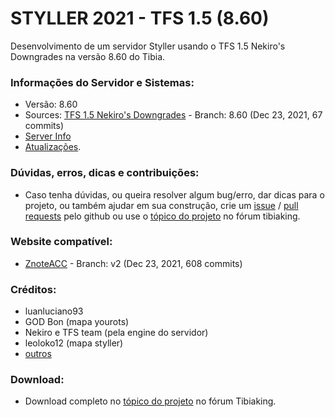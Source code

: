# STYLLER 2021 - TFS 1.5 (8.60)

Desenvolvimento de um servidor Styller usando o TFS 1.5 Nekiro's Downgrades na versão 8.60 do Tibia.

### Informações do Servidor e Sistemas:
- Versão: 8.60
- Sources: [TFS 1.5 Nekiro's Downgrades](https://github.com/nekiro/TFS-1.5-Downgrades/tree/8.60) - Branch: 8.60 (Dec 23, 2021, 67 commits)
- [Server Info](https://github.com/luanluciano93/styller/wiki)
- [Atualizações](https://github.com/luanluciano93/styller/wiki/CHANGES).

### Dúvidas, erros, dicas e contribuições:
- Caso tenha dúvidas, ou queira resolver algum bug/erro, dar dicas para o projeto, ou também ajudar em sua construção, crie um [issue](https://github.com/luanluciano93/styller/issues/new) / [pull requests](https://github.com/luanluciano93/styller/pulls) pelo github ou use o [tópico do projeto](https://tibiaking.com/forums/topic/104684-tfs-14-860-styller-2021/) no fórum tibiaking.

### Website compatível:
- [ZnoteACC](https://github.com/Znote/ZnoteAAC/tree/v2) - Branch: v2 (Dec 23, 2021, 608 commits)

### Créditos:
- luanluciano93
- GOD Bon (mapa yourots)
- Nekiro e TFS team (pela engine do servidor)
- leoloko12 (mapa styller)
- [outros](https://github.com/luanluciano93/styller/wiki/COLABORADORES)

### Download:
- Download completo no [tópico do projeto](https://tibiaking.com/forums/topic/104684-tfs-15-860-styller-2022/) no fórum Tibiaking.
